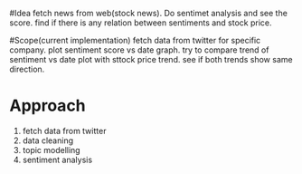 #Idea
fetch news from web(stock news). Do sentimet analysis and see the score. find if there is any relation between sentiments and stock price.

#Scope(current implementation)
fetch data from twitter for specific company. plot sentiment score vs date graph. try to compare trend of sentiment vs date plot with sttock price trend. see if both trends show same direction.

# Approach
1. fetch data from twitter
2. data cleaning
3. topic modelling
4. sentiment analysis
